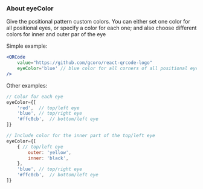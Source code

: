 ### About eyeColor

Give the positional pattern custom colors. You can either set one color for all positional eyes, or specify a color for each one; and also choose different colors for inner and outer par of the eye

Simple example:
```jsx
<QRCode
	value="https://github.com/gcoro/react-qrcode-logo"
	eyeColor='blue' // blue color for all corners of all positional eyes
/>
```

Other examples:

```jsx
// Color for each eye
eyeColor={[
	'red',  // top/left eye
	'blue', // top/right eye
	'#ffc0cb',  // bottom/left eye
]}
```

```jsx
// Include color for the inner part of the top/left eye
eyeColor={[
	{ // top/left eye
		outer: 'yellow',
		inner: 'black',
	},
	'blue', // top/right eye
	'#ffc0cb',  // bottom/left eye
]}
```